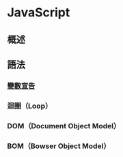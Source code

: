 # JavaScript
## 概述
## 語法
### [變數宣告](./Basic/變數宣告.md)
### 迴圈（Loop）
### DOM（Document Object Model）
### BOM（Bowser Object Model）

